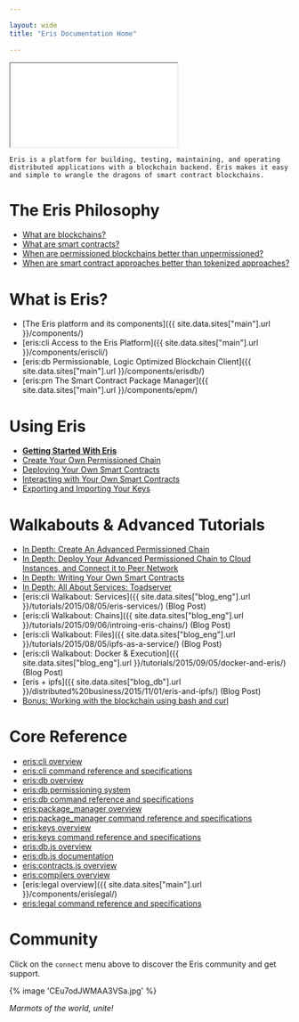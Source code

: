 ```yaml
---

layout: wide
title: "Eris Documentation Home"

---
```


<div class="video-wrap">
    <iframe src="//www.youtube.com/embed/raCexydDa0o?rel=0;modestbranding=1;autohide=1;showinfo=0;controls=1;color=white;theme=dark;"></iframe>
</div>

```
Eris is a platform for building, testing, maintaining, and operating
distributed applications with a blockchain backend. Eris makes it easy
and simple to wrangle the dragons of smart contract blockchains.
```

# The Eris Philosophy

- [What are blockchains?](explainers/blockchains/)
- [What are smart contracts?](explainers/smart_contracts/)
- [When are permissioned blockchains better than unpermissioned?](explainers/permissioned_blockchains/)
- [When are smart contract approaches better than tokenized approaches?](explainers/contracts_v_tokens/)

# What is Eris?

- [The Eris platform and its components]({{ site.data.sites["main"].url }}/components/)
- [eris:cli Access to the Eris Platform]({{ site.data.sites["main"].url }}/components/eriscli/)
- [eris:db Permissionable, Logic Optimized Blockchain Client]({{ site.data.sites["main"].url }}/components/erisdb/)
- [eris:pm The Smart Contract Package Manager]({{ site.data.sites["main"].url }}/components/epm/)

# Using Eris

- **[Getting Started With Eris](tutorials/getting-started/)**
- [Create Your Own Permissioned Chain](tutorials/chainmaking)
- [Deploying Your Own Smart Contracts](tutorials/contractsdeploying)
- [Interacting with Your Own Smart Contracts](tutorials/contractsinteracting)
- [Exporting and Importing Your Keys](tutorials/keyexporting)

# Walkabouts & Advanced Tutorials

- [In Depth: Create An Advanced Permissioned Chain](tutorials/chainmaking-advanced)
- [In Depth: Deploy Your Advanced Permissioned Chain to Cloud Instances, and Connect it to Peer Network](tutorials/chaindeploying)
- [In Depth: Writing Your Own Smart Contracts](tutorials/solidity)
- [In Depth: All About Services: Toadserver](tutorials/making_a_service/)
- [eris:cli Walkabout: Services]({{ site.data.sites["blog_eng"].url }}/tutorials/2015/08/05/eris-services/) (Blog Post)
- [eris:cli Walkabout: Chains]({{ site.data.sites["blog_eng"].url }}/tutorials/2015/09/06/introing-eris-chains/) (Blog Post)
- [eris:cli Walkabout: Files]({{ site.data.sites["blog_eng"].url }}/tutorials/2015/08/05/ipfs-as-a-service/) (Blog Post)
- [eris:cli Walkabout: Docker & Execution]({{ site.data.sites["blog_eng"].url }}/tutorials/2015/09/05/docker-and-eris/) (Blog Post)
- [eris + ipfs]({{ site.data.sites["blog_db"].url }}/distributed%20business/2015/11/01/eris-and-ipfs/) (Blog Post)
- [Bonus: Working with the blockchain using bash and curl](tutorials/eris_by_curl)

# Core Reference

- [eris:cli overview](documentation/eris/)
- [eris:cli command reference and specifications](documentation/eris-cli/)
- [eris:db overview](documentation/edb/)
- [eris:db permissioning system](documentation/eris-db-permissions)
- [eris:db command reference and specifications](documentation/eris-db-api/)
- [eris:package_manager overview](documentation/epm/)
- [eris:package_manager command reference and specifications](documentation/eris-pm/)
- [eris:keys overview](documentation/ekeys/)
- [eris:keys command reference and specifications](documentation/eris-keys/)
- [eris:db.js overview](documentation/eris-db-js/)
- [eris:db.js documentation](documentation/eris-db.js/)
- [eris:contracts.js overview](documentation/eris-contracts-js/)
- [eris:compilers overview](documentation/eris-compilers/)
- [eris:legal overview]({{ site.data.sites["main"].url }}/components/erislegal/)
- [eris:legal command reference and specifications](documentation/erislegal/)

# Community

Click on the `connect` menu above to discover the Eris community and get support.

{% image 'CEu7odJWMAA3VSa.jpg' %}

_Marmots of the world, unite!_
